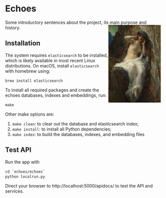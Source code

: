 # Echoes

Some introductory sentences about the project, its main purpose and history. 
<img src="images/Echo.jpg" align="right" height="250" />

## Installation

The system requires `elasticsearch` to be installed, which is likely available in most
recent Linux distributions. On macOS, install `elasticsearch` with homebrew using:

```
brew install elasticsearch
```

To install all required packages and create the echoes databases, indexes and embeddings,
run: 

```
make
```

Other make options are:
1. `make clean`: to clear out the database and elasticsearch index;
2. `make install`: to install all Python dependencies;
3. `make index`: to build the databases, indexes, and embedding files

## Test API

Run the app with

```
cd `echoes/echoes`
python localrun.py
```

Direct your browser to http://localhost:5000/apidocs/ to test the API and services.
